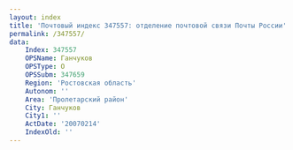 ```yaml
---
layout: index
title: 'Почтовый индекс 347557: отделение почтовой связи Почты России'
permalink: /347557/
data:
    Index: 347557
    OPSName: Ганчуков
    OPSType: О
    OPSSubm: 347659
    Region: 'Ростовская область'
    Autonom: ''
    Area: 'Пролетарский район'
    City: Ганчуков
    City1: ''
    ActDate: '20070214'
    IndexOld: ''
---
```

